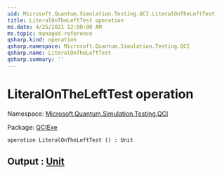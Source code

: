 ```yaml
---
uid: Microsoft.Quantum.Simulation.Testing.QCI.LiteralOnTheLeftTest
title: LiteralOnTheLeftTest operation
ms.date: 4/25/2021 12:00:00 AM
ms.topic: managed-reference
qsharp.kind: operation
qsharp.namespace: Microsoft.Quantum.Simulation.Testing.QCI
qsharp.name: LiteralOnTheLeftTest
qsharp.summary: ''
---
```


# LiteralOnTheLeftTest operation

Namespace: [Microsoft.Quantum.Simulation.Testing.QCI](xref:Microsoft.Quantum.Simulation.Testing.QCI)

Package: [QCIExe](https://nuget.org/packages/QCIExe)




```qsharp
operation LiteralOnTheLeftTest () : Unit
```


## Output : [Unit](xref:microsoft.quantum.qsharp.valueliterals#unit-literal)

